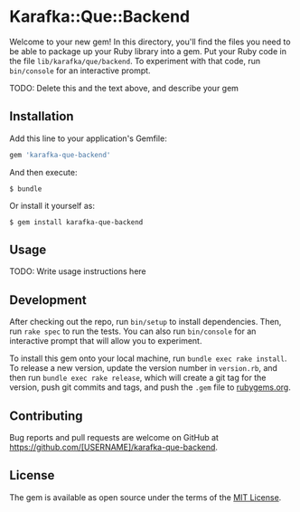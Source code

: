 # Karafka::Que::Backend

Welcome to your new gem! In this directory, you'll find the files you need to be able to package up your Ruby library into a gem. Put your Ruby code in the file `lib/karafka/que/backend`. To experiment with that code, run `bin/console` for an interactive prompt.

TODO: Delete this and the text above, and describe your gem

## Installation

Add this line to your application's Gemfile:

```ruby
gem 'karafka-que-backend'
```

And then execute:

    $ bundle

Or install it yourself as:

    $ gem install karafka-que-backend

## Usage

TODO: Write usage instructions here

## Development

After checking out the repo, run `bin/setup` to install dependencies. Then, run `rake spec` to run the tests. You can also run `bin/console` for an interactive prompt that will allow you to experiment.

To install this gem onto your local machine, run `bundle exec rake install`. To release a new version, update the version number in `version.rb`, and then run `bundle exec rake release`, which will create a git tag for the version, push git commits and tags, and push the `.gem` file to [rubygems.org](https://rubygems.org).

## Contributing

Bug reports and pull requests are welcome on GitHub at https://github.com/[USERNAME]/karafka-que-backend.

## License

The gem is available as open source under the terms of the [MIT License](https://opensource.org/licenses/MIT).
